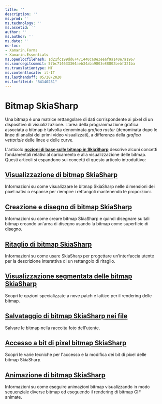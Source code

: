 ```yaml
---
title: ''
description: ''
ms.prod: ''
ms.technology: ''
ms.assetid: ''
author: ''
ms.author: ''
ms.date: ''
no-loc:
- Xamarin.Forms
- Xamarin.Essentials
ms.openlocfilehash: 1d21fc199dd67471440ca0e3eeaf9a140e7a1967
ms.sourcegitcommit: 57bc714633364aeb34aba9803e88802bebf321ba
ms.translationtype: MT
ms.contentlocale: it-IT
ms.lasthandoff: 05/28/2020
ms.locfileid: "84140231"
---
```

# <a name="skiasharp-bitmaps"></a>Bitmap SkiaSharp

Una bitmap è una matrice rettangolare di dati corrispondente ai pixel di un dispositivo di visualizzazione. L'area della programmazione grafica associata a bitmap è talvolta denominata _grafica raster_ (denominata dopo le linee di analisi dei primi video visualizzati), a differenza della _grafica vettoriale_ delle linee e delle curve. 

L'articolo **[nozioni di base sulle bitmap in SkiaSharp](../basics/bitmaps.md)** descrive alcuni concetti fondamentali relativi al caricamento e alla visualizzazione delle bitmap. Questi articoli si espandono sui concetti di questo articolo introduttivo:

## <a name="displaying-skiasharp-bitmaps"></a>[Visualizzazione di bitmap SkiaSharp](displaying.md)

Informazioni su come visualizzare le bitmap SkiaSharp nelle dimensioni dei pixel nativi o espanse per riempire i rettangoli mantenendo le proporzioni.

## <a name="creating-and-drawing-on-skiasharp-bitmaps"></a>[Creazione e disegno di bitmap SkiaSharp](drawing.md)

Informazioni su come creare bitmap SkiaSharp e quindi disegnare su tali bitmap creando un'area di disegno usando la bitmap come superficie di disegno.

## <a name="cropping-skiasharp-bitmaps"></a>[Ritaglio di bitmap SkiaSharp](cropping.md)

Informazioni su come usare SkiaSharp per progettare un'interfaccia utente per la descrizione interattiva di un rettangolo di ritaglio.

## <a name="segmented-display-of-skiasharp-bitmaps"></a>[Visualizzazione segmentata delle bitmap SkiaSharp](segmented.md)

Scopri le opzioni specializzate a nove patch e lattice per il rendering delle bitmap.

## <a name="saving-skiasharp-bitmaps-to-files"></a>[Salvataggio di bitmap SkiaSharp nei file](saving.md)

Salvare le bitmap nella raccolta foto dell'utente.

## <a name="accessing-skiasharp-bitmap-pixel-bits"></a>[Accesso a bit di pixel bitmap SkiaSharp](pixel-bits.md)

Scopri le varie tecniche per l'accesso e la modifica dei bit di pixel delle bitmap SkiaSharp.

## <a name="animating-skiasharp-bitmaps"></a>[Animazione di bitmap SkiaSharp](animating.md)

Informazioni su come eseguire animazioni bitmap visualizzando in modo sequenziale diverse bitmap ed eseguendo il rendering di bitmap GIF animate.

